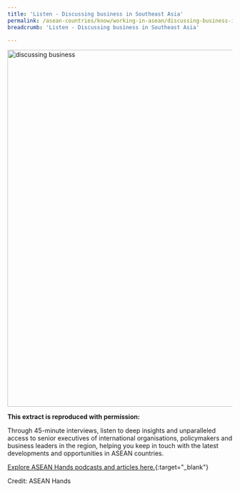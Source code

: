 ```yaml
---
title: 'Listen - Discussing business in Southeast Asia'
permalink: /asean-countries/know/working-in-asean/discussing-business-in-sea/
breadcrumb: 'Listen - Discussing business in Southeast Asia'

---
```



<img src="\images\asean-working\Discussing-Business-in-Southeast-Asia.jpg" alt="discussing business" style="width:800px;" />

**This extract is reproduced with permission:**

Through 45-minute interviews, listen to deep insights and unparalleled access to senior executives of international organisations, policymakers and business leaders in the region, helping you keep in touch with the latest developments and opportunities in ASEAN countries.

[Explore ASEAN Hands podcasts and articles here.](http://www.aseanhands.com/){:target="_blank"}

Credit: ASEAN Hands